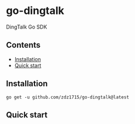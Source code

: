 # go-dingtalk
DingTalk Go SDK

## Contents
- [Installation](#Installation)
- [Quick start](#quick-start)
## Installation
```shell
go get -u github.com/zdz1715/go-dingtalk@latest
```

## Quick start

